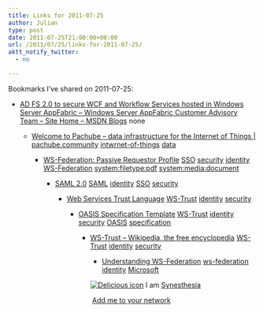 ```yaml
---
title: Links for 2011-07-25
author: Julian
type: post
date: 2011-07-25T21:00:00+00:00
url: /2011/07/25/links-for-2011-07-25/
aktt_notify_twitter:
  - no

---
```

Bookmarks I&#8217;ve shared on 2011-07-25:

  * [AD FS 2.0 to secure WCF and Workflow Services hosted in Windows Server AppFabric &#8211; Windows Server AppFabric Customer Advisory Team &#8211; Site Home &#8211; MSDN Blogs][1] 
    none</li> 
    
      * [Welcome to Pachube &#8211; data infrastructure for the Internet of Things | pachube.community][2] 
        [intwrnet-of-things][3] [data][4] </li> 
        
          * [WS-Federation: Passive Requestor Profile][5] 
            [SSO][6] [security][7] [identity][8] [WS-Federation][9] [system:filetype:pdf][10] [system:media:document][11] </li> 
            
              * [SAML 2.0][12] 
                [SAML][13] [identity][8] [SSO][6] [security][7] </li> 
                
                  * [Web Services Trust Language][14] 
                    [WS-Trust][15] [identity][8] [security][7] </li> 
                    
                      * [OASIS Specification Template][16] 
                        [WS-Trust][15] [identity][8] [security][7] [OASIS][17] [specification][18] </li> 
                        
                          * [WS-Trust &#8211; Wikipedia, the free encyclopedia][19] 
                            [WS-Trust][15] [identity][8] [security][7] </li> 
                            
                              * [Understanding WS-Federation][20] 
                                [ws-federation][21] [identity][8] [Microsoft][22] </li> </ul> 
                                
                                <p class="deliciouslink">
                                  <a href="http://del.icio.us/synesthesia" title="See all my bookmarks on del.icio.us"><img src="https://www.synesthesia.co.uk/images/deliciousicon.jpg" alt="Delicious icon" /></a>&nbsp;I am <a href="http://del.icio.us/synesthesia" title="See all my bookmarks on del.icio.us">Synesthesia</a>
                                </p>
                                
                                <p class="deliciouslink">
                                  <a href="http://del.icio.us/network?add=synesthesia" title="Add me to your del.icio.us network"><img src="https://www.synesthesia.co.uk/images/add.gif" alt="" /></a>&nbsp;<a href="http://del.icio.us/network?add=synesthesia" title="Add me to your del.icio.us network">Add me to your network</a>
                                </p>

 [1]: http://blogs.msdn.com/b/appfabriccat/archive/2010/12/14/ad-fs-2-0-to-secure-wcf-and-workflow-services-hosted-in-windows-server-appfabric.aspx
 [2]: http://community.pachube.com/about
 [3]: http://www.delicious.com/synesthesia/intwrnet-of-things
 [4]: http://www.delicious.com/synesthesia/data
 [5]: http://download.boulder.ibm.com/ibmdl/pub/software/dw/specs/ws-fedpass/ws-fedpass.pdf
 [6]: http://www.delicious.com/synesthesia/SSO
 [7]: http://www.delicious.com/synesthesia/security
 [8]: http://www.delicious.com/synesthesia/identity
 [9]: http://www.delicious.com/synesthesia/WS-Federation
 [10]: http://www.delicious.com/synesthesia/system%3Afiletype%3Apdf
 [11]: http://www.delicious.com/synesthesia/system%3Amedia%3Adocument
 [12]: http://en.wikipedia.org/wiki/SAML_2.0
 [13]: http://www.delicious.com/synesthesia/SAML
 [14]: http://www.ibm.com/developerworks/library/specification/ws-trust
 [15]: http://www.delicious.com/synesthesia/WS-Trust
 [16]: http://docs.oasis-open.org/ws-sx/ws-trust/v1.4/ws-trust.html
 [17]: http://www.delicious.com/synesthesia/OASIS
 [18]: http://www.delicious.com/synesthesia/specification
 [19]: http://en.wikipedia.org/wiki/WS-Trust
 [20]: http://msdn.microsoft.com/en-us/library/bb498017.aspx
 [21]: http://www.delicious.com/synesthesia/ws-federation
 [22]: http://www.delicious.com/synesthesia/Microsoft